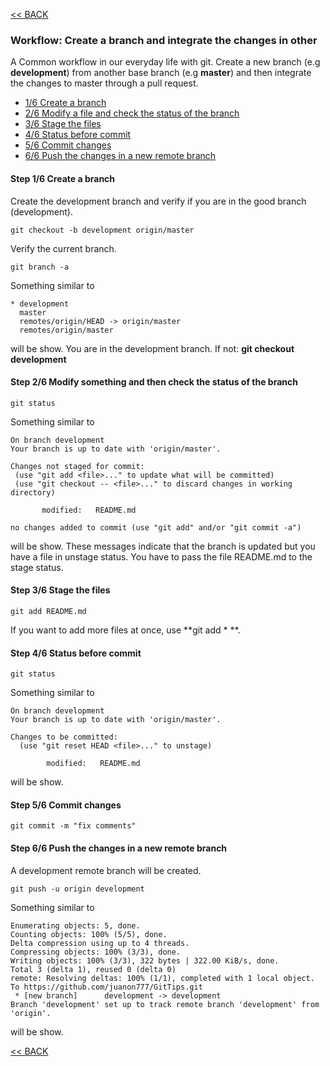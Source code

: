 [<< BACK](README.md)

### Workflow: Create a branch and integrate the changes in other

A Common workflow in our everyday life with git. Create a new branch (e.g **development**) from another base branch (e.g **master**) and then integrate the changes to master through a pull request.

- [1/6 Create a branch](#step-16-create-a-branch)
- [2/6 Modify a file and check the status of the branch](#step-26-modify-something-and-then-check-the-status-of-the-branch)
- [3/6 Stage the files](#step-36-stage-the-files)
- [4/6 Status before commit](#step-46-status-before-commit)
- [5/6 Commit changes](#step-56-commit-changes)
- [6/6 Push the changes in a new remote branch](#step-66-push-the-changes-in-a-new-remote-branch)

#### Step 1/6 Create a branch ####

Create the development branch and verify if you are in the good branch (development).

```
git checkout -b development origin/master
```

Verify the current branch.

```
git branch -a
```

Something similar to

```
* development
  master
  remotes/origin/HEAD -> origin/master
  remotes/origin/master
```
will be show. 
You are in the development branch. If not: **git checkout development** 

#### Step 2/6 Modify something and then check the status of the branch ####
  
```
git status
```
Something similar to
  
 ```
On branch development
Your branch is up to date with 'origin/master'.

Changes not staged for commit:
  (use "git add <file>..." to update what will be committed)
  (use "git checkout -- <file>..." to discard changes in working directory)

        modified:   README.md

no changes added to commit (use "git add" and/or "git commit -a")
```
will be show. 
These messages indicate that the branch is updated but you have a file in unstage status. You have to pass the file README.md to the stage status.
  
#### Step 3/6 Stage the files ####
  
```
git add README.md
```
  
If you want to add more files at once, use **git add * **.
  
#### Step 4/6 Status before commit ####
  
```
git status
```
  
Something similar to

```
On branch development
Your branch is up to date with 'origin/master'.

Changes to be committed:
  (use "git reset HEAD <file>..." to unstage)

        modified:   README.md
```
will be show. 

#### Step 5/6 Commit changes ####

```
git commit -m "fix comments"
```  
  
#### Step 6/6 Push the changes in a new remote branch ####

A development remote branch will be created.

```
git push -u origin development
```  

Something similar to

``` 
Enumerating objects: 5, done.
Counting objects: 100% (5/5), done.
Delta compression using up to 4 threads.
Compressing objects: 100% (3/3), done.
Writing objects: 100% (3/3), 322 bytes | 322.00 KiB/s, done.
Total 3 (delta 1), reused 0 (delta 0)
remote: Resolving deltas: 100% (1/1), completed with 1 local object.
To https://github.com/juanon777/GitTips.git
 * [new branch]      development -> development
Branch 'development' set up to track remote branch 'development' from 'origin'.
``` 

will be show.

[<< BACK](README.md)
